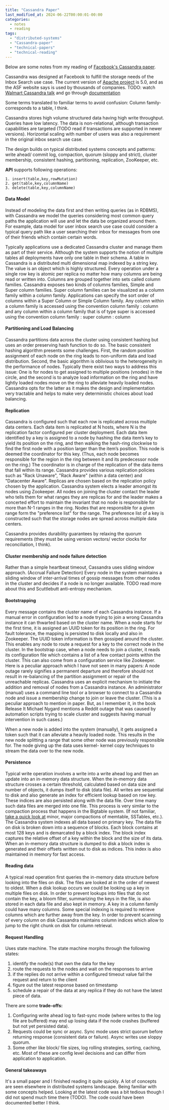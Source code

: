 ```yaml
---
title: "Cassandra Paper"
last_modified_at: 2024-06-22T00:00:01-00:00
categories: 
  - notes
  - reading
tags: 
  - "distributed-systems"
  - "Cassandra-paper"
  - "technical-papers"
  - "technical-reading"
---
```

Below are some notes from my reading of [Facebook's Cassandra paper](https://www.cs.cornell.edu/projects/ladis2009/papers/lakshman-ladis2009.pdf).

Cassandra was designed at Facebook to fulfill the storage needs of the Inbox Search use case. The current version of [Apache project](https://cassandra.apache.org/_/index.html) is 5.0, and as the ASF website says is used by thousands of companies. TODO: watch [Walmart Cassandra talk](https://aidevcass23.sched.com/event/1Gy6p/embracing-multi-cloud-cassandra-at-walmart-andrew-weaver-patrick-lee-walmart) and go through [documentation](https://cassandra.apache.org/doc/5.0/index.html)

Some terms translated to familiar terms to avoid confusion:
Column family- corresponds to a table, I think.

Cassandra stores high volume structured data having high write throughput. Queries have low latency. The data is non-relational, although transaction capabilities are targeted (TODO read if transactions are supported in newer versions). Horizontal scaling with number of users was also a requirement in the original inbox search use case.

The design builds on typical distributed systems concepts and patterns: write ahead/ commit log, compaction, quorum (sloppy and strict), cluster membership, consistent hashing, partitioning, replication, ZooKeeper, etc.

**API** supports following operations:
```
1. insert(table,key,rowMutation) 
2. get(table,key,columnName)
3. delete(table,key,columnName)
```

#### Data Model 
Instead of modeling the data first and then writing queries (as in RDBMS), with Cassandra we model the queries considering most common query paths the application will use and let the data be organized around them. For example, data model for user inbox search use case could consider a typical query path like a user searching their inbox for messages from one of their friends which contain certain words. 

Typically applications use a dedicated Cassandra cluster and manage them as part of their service. Although the system supports the notion of multiple tables all deployments have only one table in their schema. A table in Cassandra is a distributed multi dimensional map indexed by a string key. The value is an object which is highly structured. Every operation under a single row key is atomic per replica no matter how many columns are being read or written into. Columns are grouped together into sets called column families. Cassandra exposes two kinds of columns families, Simple and Super column families. Super column families can be visualized as a column family within a column family. Applications can specify the sort order of columns within a Super Column or Simple Column family. Any column within a column family is accessed using the convention column family : column and any column within a column family that is of type super is accessed using the convention column family : super column : column


#### Partitioning and Load Balancing 
Cassandra partitions data across the cluster using consistent hashing but uses an order preserving hash function to do so. The basic consistent hashing algorithm presents some challenges. First, the random position assignment of each node on the ring leads to non-uniform data and load distribution. Second, the basic algorithm is oblivious to the heterogeneity in the performance of nodes. Typically there exist two ways to address this issue: One is for nodes to get assigned to multiple positions (vnodes) in the circle, and the second is to analyze load information on the ring and have lightly loaded nodes move on the ring to alleviate heavily loaded nodes. Cassandra opts for the latter as it makes the design and implementation very tractable and helps to make very deterministic choices about load balancing.

#### Replication
Cassandra is configured such that each row is replicated across multiple data centers. Each data item is replicated at N hosts, where N is the replication factor configured per cluster deployment. Each data item identified by a key is assigned to a node by hashing the data item’s key to yield its position on the ring, and then walking the hash-ring clockwise to find the first node with a position larger than the item’s position. This node is deemed the coordinator for this key. (Thus, each node becomes responsible for the region in the ring between it and its predecessor node on the ring.) The coordinator is in charge of the replication of the data items that fall within its range. Cassandra provides various replication policies such as "Rack Unaware", "Rack Aware" (within a data center) and "Datacenter Aware". Replicas are chosen based on the replication policy chosen by the application. Cassandra system elects a leader amongst its nodes using Zookeeper. All nodes on joining the cluster contact the leader who tells them for what ranges they are replicas for and the leader makes a concerted effort to maintain the invariant that no node is responsible for more than N-1 ranges in the ring. Nodes that are responsible for a given range form the "preference list" for the range. The preference list of a key is constructed such that the storage nodes are spread across multiple data centers.

Cassandra provides durability guarantees by relaxing the quorum requirements (they must be using version vectors/ vector clocks for reconciliation, I think).

#### Cluster membership and node failure detection
Rather than a simple heartbeat timeout, Cassandra uses sliding window approach. (Accrual Failure Detection) Every node in the system maintains a sliding window of inter-arrival times of gossip messages from other nodes in the cluster and decides if a node is no longer available. TODO read more about this and Scuttlebutt anti-entropy mechanism.

#### Bootstrapping
Every message contains the cluster name of each Cassandra instance. If a manual error in configuration led to a node trying to join a wrong Cassandra instance it can thwarted based on the cluster name. When a node starts for the first time, it is assigned an UUID token for its position in the ring. For fault tolerance, the mapping is persisted to disk locally and also in Zookeeper. The UUID token information is then gossiped around the cluster. This enables any node to route a request for a key to the correct node in the cluster. In the bootstrap case, when a node needs to join a cluster, it reads its configuration file which contains a list of a few contact points within the cluster. This can also come from a configuration service like Zookeeper. Here is a peculiar approach which I have not seen in many papers: A node outage rarely signifies a permanent departure and therefore should not result in re-balancing of the partition assignment or repair of the unreachable replicas. Cassandra uses an explicit mechanism to initiate the addition and removal of nodes from a Cassandra instance. An administrator (manual) uses a command line tool or a browser to connect to a Cassandra node and issue a membership change to join or leave the cluster. (This is a peculiar approach to mention in paper. But, as I remember it, in the book Release It Michael Nygard mentions a Reddit outage that was caused by automation scripts trying to scale cluster and suggests having manual intervention in such cases.)

When a new node is added into the system (manually), it gets assigned a token such that it can alleviate a heavily loaded node. This results in the new node splitting a range that some other node was previously responsible for. The node giving up the data uses kernel- kernel copy techniques to stream the data over to the new node.

#### Persistence
Typical write operation involves a write into a write ahead log and then an update into an in-memory data structure. When the in-memory data structure crosses a certain threshold, calculated based on data size and number of objects, it dumps itself to disk (data file). All writes are sequential to disk and also generate an index for efficient lookup based on row key. These indices are also persisted along with the data file. Over time many such data files are merged into one file. This process is very similar to the compaction process that happens in the Bigtable system. (If not familiar, [take a quick look at](https://atul-atul.github.io/reading-googles-bigtable-paper/) minor, major compactions of memtable, SSTables, etc.). The Cassandra system indexes all data based on primary key. The data file on disk is broken down into a sequence of blocks. Each block contains at most 128 keys and is demarcated by a block index. The block index captures the relative offset of a key within the block and the size of its data. When an in-memory data structure is dumped to disk a block index is generated and their offsets written out to disk as indices. This index is also maintained in memory for fast access.

#### Reading data
A typical read operation first queries the in-memory data structure before looking into the files on disk. The files are looked at in the order of newest to oldest. When a disk lookup occurs we could be looking up a key in multiple files on disk. In order to prevent lookups into files that do not contain the key, a bloom filter, summarizing the keys in the file, is also stored in each data file and also kept in memory. A key in a column family could have many columns. Some special indexing is required to retrieve columns which are further away from the key. In order to prevent scanning of every column on disk Cassandra maintains column indices which allow to jump to the right chunk on disk for column retrieval.

#### Request Handling
Uses state machine. The state machine morphs through the following states:
1. identify the node(s) that own the data for the key 
2. route the requests to the nodes and wait on the responses to arrive 
3. if the replies do not arrive within a configured timeout value fail the request and return to the client
4. figure out the latest response based on timestamp
5. schedule a repair of the data at any replica if they do not have the latest piece of data.

There are some **trade-offs:**
1. Configuring write ahead log to fast-sync mode (where writes to the log file are buffered) may end up losing data if the node crashes (buffered but not yet persisted data).
2. Requests could be sync or async. Sync mode uses strict quorum before returning response (consistent data or failure). Async writes use sloppy quorum.
3. Some other like block/ file sizes, log rolling strategies, sorting, caching, etc.
Most of these are config level decisions and can differ from application to application.

#### General takeaways
It's a small paper and I finished reading it quite quickly. A lot of concepts are seen elsewhere in distributed systems landscape. Being familiar with some concepts helped. Looking at the latest code was a bit tedious though I did not spend much time there (TODO). The code could have been documented better I think.
